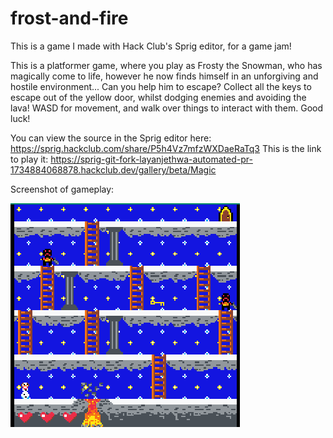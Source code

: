 # frost-and-fire
This is a game I made with Hack Club's Sprig editor, for a game jam!  
  
This is a platformer game, where you play as Frosty the Snowman, who has magically come to life, however he now finds himself in an unforgiving and hostile environment... Can you help him to escape?
Collect all the keys to escape out of the yellow door, whilst dodging enemies and avoiding the lava! WASD for movement, and walk over things to interact with them. Good luck!  

You can view the source in the Sprig editor here: https://sprig.hackclub.com/share/P5h4Vz7mfzWXDaeRaTq3
This is the link to play it: [https://sprig-git-fork-layanjethwa-automated-pr-1734884068878.hackclub.dev/gallery/beta/Magic  ](https://sprig-git-fork-layanjethwa-automated-pr-1734886290760.hackclub.dev/gallery/beta/Frost-and-Fire)

Screenshot of gameplay:

![Thumbnail](https://github.com/LayanJethwa/frost-and-fire/blob/main/thumbnail.png)
